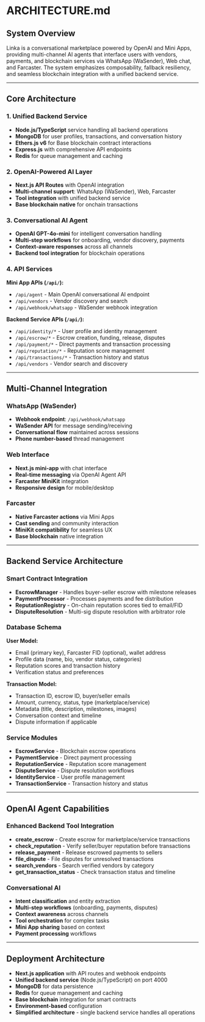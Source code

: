 # ARCHITECTURE.md

## System Overview

Linka is a conversational marketplace powered by OpenAI and Mini Apps, providing multi-channel AI agents that interface users with vendors, payments, and blockchain services via WhatsApp (WaSender), Web chat, and Farcaster. The system emphasizes composability, fallback resiliency, and seamless blockchain integration with a unified backend service.

---

## Core Architecture

### 1. Unified Backend Service

* **Node.js/TypeScript** service handling all backend operations
* **MongoDB** for user profiles, transactions, and conversation history
* **Ethers.js v6** for Base blockchain contract interactions
* **Express.js** with comprehensive API endpoints
* **Redis** for queue management and caching

### 2. OpenAI-Powered AI Layer

* **Next.js API Routes** with OpenAI integration
* **Multi-channel support**: WhatsApp (WaSender), Web, Farcaster
* **Tool integration** with unified backend service
* **Base blockchain native** for onchain transactions

### 3. Conversational AI Agent

* **OpenAI GPT-4o-mini** for intelligent conversation handling
* **Multi-step workflows** for onboarding, vendor discovery, payments
* **Context-aware responses** across all channels
* **Backend tool integration** for blockchain operations

### 4. API Services

**Mini App APIs (`/api/`):**
* `/api/agent` - Main OpenAI conversational AI endpoint
* `/api/vendors` - Vendor discovery and search
* `/api/webhook/whatsapp` - WaSender webhook integration

**Backend Service APIs (`/api/`):**
* `/api/identity/*` - User profile and identity management
* `/api/escrow/*` - Escrow creation, funding, release, disputes
* `/api/payment/*` - Direct payments and transaction processing
* `/api/reputation/*` - Reputation score management
* `/api/transactions/*` - Transaction history and status
* `/api/vendors` - Vendor search and discovery

---

## Multi-Channel Integration

### WhatsApp (WaSender)

* **Webhook endpoint**: `/api/webhook/whatsapp`
* **WaSender API** for message sending/receiving
* **Conversational flow** maintained across sessions
* **Phone number-based** thread management

### Web Interface

* **Next.js mini-app** with chat interface
* **Real-time messaging** via OpenAI Agent API
* **Farcaster MiniKit** integration
* **Responsive design** for mobile/desktop

### Farcaster

* **Native Farcaster actions** via Mini Apps
* **Cast sending** and community interaction
* **MiniKit compatibility** for seamless UX
* **Base blockchain** native integration

---

## Backend Service Architecture

### Smart Contract Integration

* **EscrowManager** - Handles buyer-seller escrow with milestone releases
* **PaymentProcessor** - Processes payments and fee distribution
* **ReputationRegistry** - On-chain reputation scores tied to email/FID
* **DisputeResolution** - Multi-sig dispute resolution with arbitrator role

### Database Schema

**User Model:**
* Email (primary key), Farcaster FID (optional), wallet address
* Profile data (name, bio, vendor status, categories)
* Reputation scores and transaction history
* Verification status and preferences

**Transaction Model:**
* Transaction ID, escrow ID, buyer/seller emails
* Amount, currency, status, type (marketplace/service)
* Metadata (title, description, milestones, images)
* Conversation context and timeline
* Dispute information if applicable

### Service Modules

* **EscrowService** - Blockchain escrow operations
* **PaymentService** - Direct payment processing
* **ReputationService** - Reputation score management
* **DisputeService** - Dispute resolution workflows
* **IdentityService** - User profile management
* **TransactionService** - Transaction history and status

---

## OpenAI Agent Capabilities

### Enhanced Backend Tool Integration

* **create_escrow** - Create escrow for marketplace/service transactions
* **check_reputation** - Verify seller/buyer reputation before transactions
* **release_payment** - Release escrowed payments to sellers
* **file_dispute** - File disputes for unresolved transactions
* **search_vendors** - Search verified vendors by category
* **get_transaction_status** - Check transaction status and timeline

### Conversational AI

* **Intent classification** and entity extraction
* **Multi-step workflows** (onboarding, payments, disputes)
* **Context awareness** across channels
* **Tool orchestration** for complex tasks
* **Mini App sharing** based on context
* **Payment processing** workflows

---

## Deployment Architecture

* **Next.js application** with API routes and webhook endpoints
* **Unified backend service** (Node.js/TypeScript) on port 4000
* **MongoDB** for data persistence
* **Redis** for queue management and caching
* **Base blockchain** integration for smart contracts
* **Environment-based** configuration
* **Simplified architecture** - single backend service handles all operations